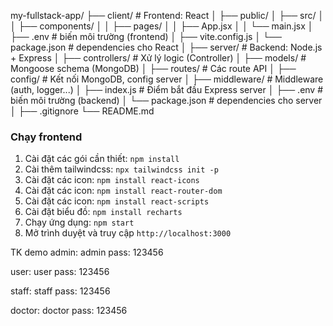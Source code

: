 my-fullstack-app/
├── client/                  # Frontend: React
│   ├── public/
│   ├── src/
│   │   ├── components/
│   │   ├── pages/
│   │   ├── App.jsx
│   │   └── main.jsx
│   ├── .env                 # biến môi trường (frontend)
│   ├── vite.config.js
│   └── package.json         # dependencies cho React
│
├── server/                  # Backend: Node.js + Express
│   ├── controllers/         # Xử lý logic (Controller)
│   ├── models/              # Mongoose schema (MongoDB)
│   ├── routes/              # Các route API
│   ├── config/              # Kết nối MongoDB, config server
│   ├── middleware/          # Middleware (auth, logger...)
│   ├── index.js             # Điểm bắt đầu Express server
│   ├── .env                 # biến môi trường (backend)
│   └── package.json         # dependencies cho server
│
├── .gitignore
└── README.md


### Chạy frontend

1. Cài đặt các gói cần thiết: `npm install`
2. Cài thêm tailwindcss: `npx tailwindcss init -p`
2. Cài đặt các icon: `npm install react-icons`
3. Cài đặt các icon: `npm install react-router-dom`
4. Cài đặt các icon: `npm install react-scripts`
5. Cài đặt biểu đồ: `npm install recharts`
6. Chạy ứng dụng: `npm start`
7. Mở trình duyệt và truy cập `http://localhost:3000`


TK demo
admin: admin
pass: 123456

user: user
pass: 123456

staff: staff
pass: 123456

doctor: doctor
pass: 123456

